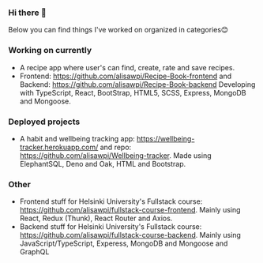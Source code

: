 ### Hi there 👋

Below you can find things I've worked on organized in categories😊

### Working on currently
- A recipe app where user's can find, create, rate and save recipes.
- Frontend:  https://github.com/alisawpi/Recipe-Book-frontend and Backend: https://github.com/alisawpi/Recipe-Book-backend
  Developing with TypeScript, React, BootStrap, HTML5, SCSS, Express, MongoDB and Mongoose. 

### Deployed projects
- A habit and wellbeing tracking app: https://wellbeing-tracker.herokuapp.com/ and repo: https://github.com/alisawpi/Wellbeing-tracker. 
  Made using ElephantSQL, Deno and Oak, HTML and Bootstrap.

### Other
- Frontend stuff for Helsinki University's Fullstack course: https://github.com/alisawpi/fullstack-course-frontend.
  Mainly using React, Redux (Thunk), React Router and Axios.
- Backend stuff for Helsinki University's Fullstack course: https://github.com/alisawpi/fullstack-course-backend.
  Mainly using JavaScript/TypeScript, Experess, MongoDB and Mongoose and GraphQL

<!--
**alisawpi/alisawpi** is a ✨ _special_ ✨ repository because its `README.md` (this file) appears on your GitHub profile.

Here are some ideas to get you started:

- 🔭 I’m currently working on ...
- 🌱 I’m currently learning ...
- 👯 I’m looking to collaborate on ...
- 🤔 I’m looking for help with ...
- 💬 Ask me about ...
- 📫 How to reach me: ...
- 😄 Pronouns: ...
- ⚡ Fun fact: ...
-->
